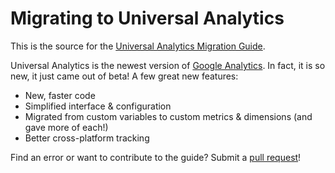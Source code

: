 Migrating to Universal Analytics
=============================

This is the source for the [Universal Analytics Migration Guide](http://misterphilip.com/universal-analytics/migration). 

Universal Analytics is the newest version of [Google Analytics](http://www.google.com/analytics/). In fact, it is so new, it just came out of beta!
A few great new features:

 * New, faster code
 * Simplified interface & configuration
 * Migrated from custom variables to custom metrics & dimensions (and gave more of each!)
 * Better cross-platform tracking

Find an error or want to contribute to the guide? Submit a [pull request](https://github.com/MisterPhilip/universal-analytics-migration/pulls)!